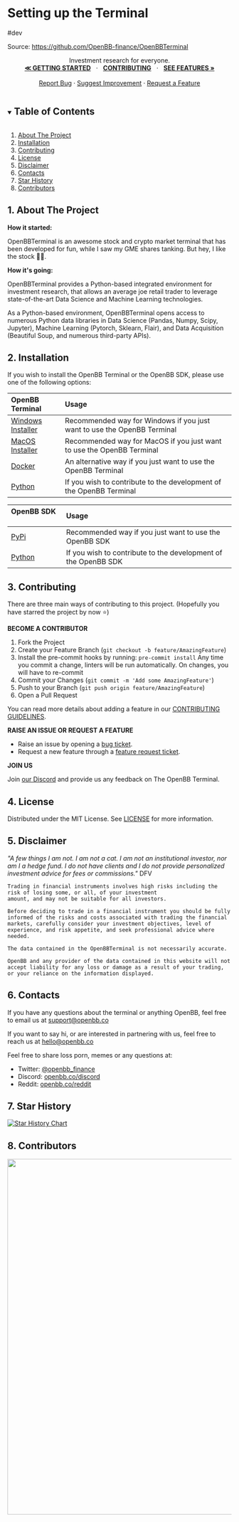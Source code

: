 # Setting up the Terminal
#dev 

Source: https://github.com/OpenBB-finance/OpenBBTerminal
  <p align="center">
    Investment research for everyone.
    <br />
    <a href="https://docs.openbb.co/terminal/quickstart/installation"><strong>≪  GETTING STARTED</strong></a>
    &nbsp · &nbsp <a href="https://github.com/OpenBB-finance/OpenBBTerminal/tree/master/CONTRIBUTING.md"><strong>CONTRIBUTING</strong></a> &nbsp · &nbsp
    <a href="https://docs.openbb.co/terminal">
    <strong>SEE FEATURES »</strong></a>
    <br />
    <br />
    <a href="https://github.com/OpenBB-finance/OpenBBTerminal/issues/new?assignees=&labels=bug&template=bug_report.md&title=%5BBug%5D">
    Report Bug</a>
    ·
    <a href="https://github.com/OpenBB-finance/OpenBBTerminal/issues/new?assignees=&labels=enhancement&template=enhancement.md&title=%5BIMPROVE%5D">
    Suggest Improvement</a>
    ·
    <a href="https://github.com/OpenBB-finance/OpenBBTerminal/issues/new?assignees=&labels=new+feature&template=feature_request.md&title=%5BFR%5D">
    Request a Feature</a>
  </p>
</p>

<!-- TABLE OF CONTENTS -->
<details open="open">
  <summary><h2 style="display: inline-block">Table of Contents</h2></summary>
  <ol>
    <li> <a href="#1-about-the-project">About The Project</a> </li>
    <li><a href="#2-installation">Installation</a></li>
    <li><a href="#3-contributing">Contributing</a></li>
    <li><a href="#4-license">License</a></li>
    <li><a href="#5-disclaimer">Disclaimer</a></li>
    <li><a href="#6-contacts">Contacts</a></li>
    <li><a href="#7-star-history">Star History</a></li>
    <li><a href="#8-contributors">Contributors</a></li>
  </ol>
</details>

## 1. About The Project

**How it started:**

OpenBBTerminal is an awesome stock and crypto market terminal that has been developed for fun, while I saw my GME shares tanking. But hey, I like the stock 💎🙌.

**How it's going:**

OpenBBTerminal provides a Python-based integrated environment for investment research, that allows
an average joe retail trader to leverage state-of-the-art Data Science and Machine Learning technologies.

As a Python-based environment, OpenBBTerminal opens access to numerous Python data libraries in Data Science
(Pandas, Numpy, Scipy, Jupyter), Machine Learning (Pytorch, Sklearn, Flair), and Data Acquisition
(Beautiful Soup, and numerous third-party APIs).

## 2. Installation

If you wish to install the OpenBB Terminal or the OpenBB SDK, please use one of the following options:

|**OpenBB Terminal**|**Usage**|
|:-|:-|
|[Windows Installer](https://docs.openbb.co/terminal/quickstart/installation?tab=windows)|Recommended way for Windows if you just want to use the OpenBB Terminal|
|[MacOS Installer](https://docs.openbb.co/terminal/quickstart/installation?tab=mac)|Recommended way for MacOS if you just want to use the OpenBB Terminal|
|[Docker](https://docs.openbb.co/terminal/quickstart/installation?tab=docker)|An alternative way if you just want to use the OpenBB Terminal|
|[Python](https://docs.openbb.co/terminal/quickstart/installation?tab=python)|If you wish to contribute to the development of the OpenBB Terminal|

|**OpenBB SDK** &nbsp; &nbsp; &nbsp; &nbsp; |**Usage**|
|:-|:-|
|[PyPi](https://docs.openbb.co/sdk/quickstart/installation)|Recommended way if you just want to use the OpenBB SDK|
|[Python](https://docs.openbb.co/terminal/quickstart/installation?tab=python)|If you wish to contribute to the development of the OpenBB SDK &nbsp; &nbsp; &nbsp; &nbsp;|

## 3. Contributing

There are three main ways of contributing to this project. (Hopefully you have starred the project by now ⭐️)

**BECOME A CONTRIBUTOR**

1. Fork the Project
2. Create your Feature Branch (`git checkout -b feature/AmazingFeature`)
3. Install the pre-commit hooks by running: `pre-commit install`
      Any time you commit a change, linters will be run automatically. On changes, you will have to re-commit
4. Commit your Changes (`git commit -m 'Add some AmazingFeature'`)
5. Push to your Branch (`git push origin feature/AmazingFeature`)
6. Open a Pull Request

You can read more details about adding a feature in our [CONTRIBUTING GUIDELINES](/CONTRIBUTING.md).

**RAISE AN ISSUE OR REQUEST A FEATURE**

- Raise an issue by opening a [bug ticket](https://github.com/OpenBB-finance/OpenBBTerminal/issues).
- Request a new  feature through a [feature request ticket](https://github.com/OpenBB-finance/OpenBBTerminal/issues).

**JOIN US**

Join [our Discord](https://openbb.co/discord) and provide us any feedback on The OpenBB Terminal.

## 4. License

Distributed under the MIT License. See
[LICENSE](https://github.com/OpenBB-finance/OpenBBTerminal/blob/main/LICENSE) for more information.

## 5. Disclaimer

*"A few things I am not. I am not a cat. I am not an institutional investor, nor am I a hedge fund. I do not have
clients and I do not provide personalized investment advice for fees or commissions."* DFV

```text
Trading in financial instruments involves high risks including the risk of losing some, or all, of your investment
amount, and may not be suitable for all investors.

Before deciding to trade in a financial instrument you should be fully informed of the risks and costs associated with trading the financial markets, carefully consider your investment objectives, level of experience, and risk appetite, and seek professional advice where needed.

The data contained in the OpenBBTerminal is not necessarily accurate.

OpenBB and any provider of the data contained in this website will not accept liability for any loss or damage as a result of your trading, or your reliance on the information displayed.
```

## 6. Contacts

If you have any questions about the terminal or anything OpenBB, feel free to email us at support@openbb.co

If you want to say hi, or are interested in partnering with us, feel free to reach us at hello@openbb.co

Feel free to share loss porn, memes or any questions at:

- Twitter: [@openbb_finance](https://twitter.com/openbb_finance)
- Discord: [openbb.co/discord](https://openbb.co/discord)
- Reddit: [openbb.co/reddit](https://openbb.co/reddit)

## 7. Star History

[![Star History Chart](https://api.star-history.com/svg?repos=openbb-finance/OpenBBTerminal&type=Date)](https://star-history.com/#openbb-finance/OpenBBTerminal&Date)

## 8. Contributors

<a href="https://github.com/OpenBB-finance/OpenBBTerminal/graphs/contributors">
   <img src="https://contributors-img.web.app/image?repo=OpenBB-finance/OpenBBTerminal" width="800"/>
</a>

<!-- MARKDOWN LINKS & IMAGES -->
<!-- https://www.markdownguide.org/basic-syntax/#reference-style-links -->

[contributors-shield]: https://img.shields.io/github/contributors/OpenBB-finance/OpenBBTerminal.svg?style=for-the-badge
[contributors-url]: https://github.com/OpenBB-finance/OpenBBTerminal/graphs/contributors
[forks-shield]: https://img.shields.io/github/forks/OpenBB-finance/OpenBBTerminal.svg?style=for-the-badge
[forks-url]: https://github.com/OpenBB-finance/OpenBBTerminal/network/members
[stars-shield]: https://img.shields.io/github/stars/OpenBB-finance/OpenBBTerminal.svg?style=for-the-badge
[stars-url]: https://github.com/OpenBB-finance/OpenBBTerminal/stargazers
[issues-shield]: https://img.shields.io/github/issues/OpenBB-finance/OpenBBTerminal.svg?style=for-the-badge&color=blue
[issues-url]: https://github.com/OpenBB-finance/OpenBBTerminal/issues
[bugs-open-shield]: https://img.shields.io/github/issues/OpenBB-finance/OpenBBTerminal/bug.svg?style=for-the-badge&color=yellow
[bugs-open-url]: https://github.com/OpenBB-finance/OpenBBTerminal/issues?q=is%3Aissue+label%3Abug+is%3Aopen
[bugs-closed-shield]: https://img.shields.io/github/issues-closed/OpenBB-finance/OpenBBTerminal/bug.svg?style=for-the-badge&color=success
[bugs-closed-url]: https://github.com/OpenBB-finance/OpenBBTerminal/issues?q=is%3Aissue+label%3Abug+is%3Aclosed
[license-shield]: https://img.shields.io/github/license/OpenBB-finance/OpenBBTerminal.svg?style=for-the-badge
[license-url]: https://github.com/OpenBB-finance/OpenBBTerminal/blob/main/LICENSE.txt
[linkedin-shield]: https://img.shields.io/badge/-LinkedIn-black.svg?style=for-the-badge&logo=linkedin&colorB=555
[linkedin-url]: https://linkedin.com/in/DidierRLopes
